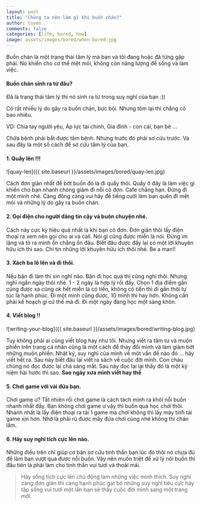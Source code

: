 ```yaml
---
layout: post
title: "Chúng ta nên làm gì khi buồn chán?"
author: tuyen
comments: false
categories: [life, bored, how]
image: assets/images/bored/when-bored.jpg
---
```


Buồn chán là một trạng thái tâm lý mà bạn và tôi đang hoặc đã từng gặp phải. Nó khiến cho cơ thể  mệt mỏi, không còn năng lượng để sống và làm việc.

#### Buồn chán sinh ra từ đâu?

Đã là trạng thái tâm lý thì nó sinh ra từ trong suy nghĩ của bạn :))

Có rất nhiều lý do gây ra buồn chán, bực bội. Nhưng tóm lại thì chẳng có bao nhiêu.

VD: Chia tay người yêu, Áp lực tài chính, Gia đình - con cái, bạn bè ...

Chữa bệnh phải bắt được tâm bệnh. Nhưng trước đó phải sơ cứu trước. Và sau đây là một số cách để sơ cứu tâm lý của bạn.

#### 1. Quẩy lên !!!

![quay-len]({{ site.baseurl }}/assets/images/bored/quay-len.jpg)

Cách đơn giản nhất để  bớt buồn đó là đi quẩy thôi. Quẩy ở đây là làm việc gì khiến cho bạn nhanh chóng giảm đi nỗi cô đơn. Cafe chẳng hạn. Đừng đi một mình nhé. Càng đông càng vui hãy để tiếng cười làm bạn quên đi mệt mỏi và những lý do gây ra buồn chán.

#### 2. Gọi điện cho người đáng tin cậy và buôn chuyện nhé.

Cách này cực kỳ hiệu quả nhất là khi bạn cô đơn. Đơn giản thôi lấy điện thoại ra xem nên gọi cho ai và call. Nói gì cũng được miễn là nói. Đừng im lặng và tỏ ra mình ổn chẳng ổn đâu. Biết đâu được đấy lại có một lời khuyên hữu ích thì sao. Chỉ tin những lời khuyên hữu ích thôi nhé. Be a man!!

#### 3. Xách ba lô lên và đi thôi.

Nếu bận đi làm thì xin nghỉ nào. Bận đi học quá thì cũng nghỉ thôi. Nhưng nghỉ ngắn ngày thôi nhé. 1 - 2 ngày là hợp lý rồi đấy. Chọn 1 địa điểm gần cũng được xa cũng ok hết miễn là có tiền, không có tiền thì đi gần thôi tự túc là hạnh phúc. Đi một mình cũng được, 10 mình thì hay hơn. Không cần phải kế hoạch gì cứ thế mà đi. Đi một ngày đàng học một sàng khôn.

#### 4. Viết blog !!

![writing-your-blog]({{ site.baseurl }}/assets/images/bored/writing-blog.jpg)

Tuy không phải ai cũng viết blog hay như tôi. Nhưng viết ra tâm tư và muộn phiền trên trang cá nhân cũng là một cách để thay đổi mình và làm giảm bớt những muộn phiền. Nhật ký, suy nghĩ của mình về một vấn đề nào đó ... hãy viết hết ra. Sau này biết đâu lại viết ra sách về cuộc đời mình. Con cháu chúng nó đọc được lại chả sáng mắt. Sau này đọc lại lại thấy đó là một kỷ niệm hài hước thì sao. **Sao ngày xưa mình viết hay thế**

#### 5. Chơi game với vài đứa bạn.

Chơi game ư? Tất nhiên rồi chơi game là cách tách mình ra khỏi nỗi buồn nhanh nhất đấy. Bạn không chơi game ư vậy thì buồn quá học chơi thôi. Nhanh nhất là lấy điện thoại ra tải 1 game mà chơi không thì lấy máy tính tải game xịn hơn. Nhớ là phải rủ được mấy đứa chơi cùng nhé không thì chán lắm.

#### 6. Hãy suy nghĩ tích cực lên nào.

Những điều trên chỉ giúp cơ bản sơ cứu tinh thần bạn lúc đó thôi nó chưa đủ để làm bạn vượt qua được nỗi buồn. Vậy nên muốn triệt để xử lý nõi buồn thì đầu tiên là phải làm cho tinh thần vui tươi và thoải mái.

> Hãy sống tích cực lên chủ động làm những việc mình thích. Suy nghĩ càng đơn giản thì càng hạnh phúc gạt bỏ những suy nghĩ tiêu cực hãy tập sống vui tươi một lần bạn sẽ thấy cuộc đời mình sang một trang mới.
